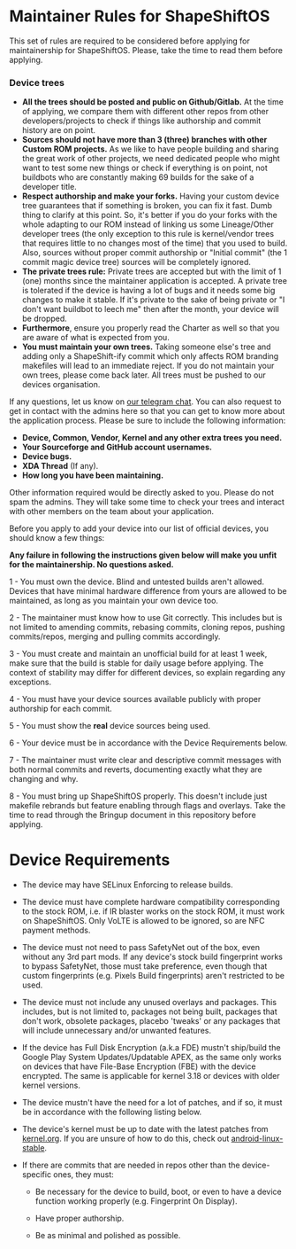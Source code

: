# Maintainer Rules for ShapeShiftOS

This set of rules are required to be considered before applying for maintainership for ShapeShiftOS. Please, take the time to read them before applying.

### Device trees

- **All the trees should be posted and public on Github/Gitlab.** At the time of applying, we compare them with different other repos from other developers/projects to check if things like authorship and commit history are on point. 
- **Sources should not have more than 3 (three) branches with other Custom ROM projects.** As we like to have people building and sharing the great work of other projects, we need dedicated people who might want to test some new things or check if everything is on point, not buildbots who are constantly making 69 builds for the sake of a developer title.
- **Respect authorship and make your forks.** Having your custom device tree guarantees that if something is broken, you can fix it fast. Dumb thing to clarify at this point. So, it's better if you do your forks with the whole adapting to our ROM instead of linking us some Lineage/Other developer trees (the only exception to this rule is kernel/vendor trees that requires little to no changes most of the time) that you used to build. Also, sources without proper commit authorship or "Initial commit" (the 1 commit magic device tree) sources will be completely ignored.
- **The private trees rule:** Private trees are accepted but with the limit of 1 (one) months since the maintainer application is accepted. A private tree is tolerated if the device is having a lot of bugs and it needs some big changes to make it stable. If it's private to the sake of being private or "I don't want buildbot to leech me" then after the month, your device will be dropped.
- **Furthermore**, ensure you properly read the Charter as well so that you are aware of what is expected from you.
- **You must maintain your own trees.** Taking someone else's tree and adding only a ShapeShift-ify commit which only affects ROM branding makefiles will lead to an immediate reject. If you do not maintain your own trees, please come back later. All trees must be pushed to our devices organisation.

If any questions, let us know on [our telegram chat](https://t.me/shapeshiftos). You can also request to get in contact with the admins here so that you can get to know more about the application process. Please be sure to include the following information:
- **Device, Common, Vendor, Kernel and any other extra trees you need.**
- **Your Sourceforge and GitHub account usernames.**
- **Device bugs.**
- **XDA Thread** (If any).
- **How long you have been maintaining.**
 
Other information required would be directly asked to you. Please do not spam the admins. They will take some time to check your trees and interact with other members on the team about your application.

Before you apply to add your device into our list of official devices, you should know a few things:

**Any failure in following the instructions given below will make you unfit for the maintainership. No questions asked.**

1 - You must own the device. Blind and untested builds aren't allowed. Devices that have minimal hardware difference from yours are allowed to be maintained, as long as you maintain your own device too.

2 - The maintainer must know how to use Git correctly. This includes but is not limited to amending commits, rebasing commits, cloning repos, pushing commits/repos, merging and pulling commits accordingly.

3 - You must create and maintain an unofficial build for at least 1 week, make sure that the build is stable for daily usage before applying. The context of stability may differ for different devices, so explain regarding any exceptions.

4 - You must have your device sources available publicly with proper authorship for each commit.

5 - You must show the **real** device sources being used.

6 - Your device must be in accordance with the Device Requirements below. 

7 - The maintainer must write clear and descriptive commit messages with both normal commits and reverts, documenting exactly what they are changing and why.

8 - You must bring up ShapeShiftOS properly. This doesn't include just makefile rebrands but feature enabling through flags and overlays. Take the time to read through the Bringup document in this repository before applying.

# Device Requirements

- The device may have SELinux Enforcing to release builds.

- The device must have complete hardware compatibility corresponding to the stock ROM, i.e. if IR blaster works on the stock ROM, it must work on ShapeShiftOS. Only VoLTE is allowed to be ignored, so are NFC payment methods.

- The device must not need to pass SafetyNet out of the box, even without any 3rd part mods. If any device's stock build fingerprint works to bypass SafetyNet, those must take preference, even though that custom fingerprints (e.g. Pixels Build fingerprints) aren't restricted to be used.

- The device must not include any unused overlays and packages. This includes, but is not limited to, packages not being built, packages that don't work, obsolete packages, placebo 'tweaks' or any packages that will include unnecessary and/or unwanted features.

- If the device has Full Disk Encryption (a.k.a FDE) mustn't ship/build the Google Play System Updates/Updatable APEX, as the same only works on devices that have File-Base Encryption (FBE) with the device encrypted. The same is applicable for kernel 3.18 or devices with older kernel versions.

- The device mustn't have the need for a lot of patches, and if so, it must be in accordance with the following listing below.

- The device's kernel must be up to date with the latest patches from [kernel.org](https://git.kernel.org/pub/scm/linux/kernel/git/stable/linux.git/). If you are unsure of how to do this, check out [android-linux-stable](https://github.com/android-linux-stable).

- If there are commits that are needed in repos other than the device-specific ones, they must:

  - Be necessary for the device to build, boot, or even to have a device function working properly (e.g. Fingerprint On Display).

  - Have proper authorship.
  
  - Be as minimal and polished as possible.
